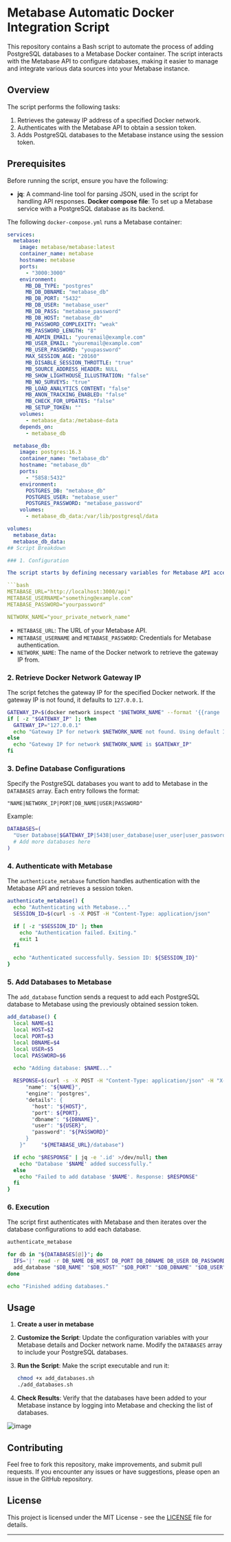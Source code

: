 # Metabase Automatic Docker Integration Script

This repository contains a Bash script to automate the process of adding PostgreSQL databases to a Metabase Docker container. The script interacts with the Metabase API to configure databases, making it easier to manage and integrate various data sources into your Metabase instance.

## Overview

The script performs the following tasks:
1. Retrieves the gateway IP address of a specified Docker network.
2. Authenticates with the Metabase API to obtain a session token.
3. Adds PostgreSQL databases to the Metabase instance using the session token.

## Prerequisites

Before running the script, ensure you have the following:
- **jq**: A command-line tool for parsing JSON, used in the script for handling API responses.
  **Docker compose file**: To set up a Metabase service with a PostgreSQL database as its backend.

The following `docker-compose.yml` runs a Metabase container:

```yaml
services:
  metabase:
    image: metabase/metabase:latest
    container_name: metabase
    hostname: metabase
    ports:
      - "3000:3000"
    environment:
      MB_DB_TYPE: "postgres"
      MB_DB_DBNAME: "metabase_db"
      MB_DB_PORT: "5432"
      MB_DB_USER: "metabase_user"
      MB_DB_PASS: "metabase_password"
      MB_DB_HOST: "metabase_db"
      MB_PASSWORD_COMPLEXITY: "weak"
      MB_PASSWORD_LENGTH: "8"
      MB_ADMIN_EMAIL: "youremail@example.com"
      MB_USER_EMAIL: "youremail@example.com"
      MB_USER_PASSWORD: "youpassword"
      MAX_SESSION_AGE: "20160"
      MB_DISABLE_SESSION_THROTTLE: "true"
      MB_SOURCE_ADDRESS_HEADER: NULL
      MB_SHOW_LIGHTHOUSE_ILLUSTRATION: "false"
      MB_NO_SURVEYS: "true"
      MB_LOAD_ANALYTICS_CONTENT: "false"
      MB_ANON_TRACKING_ENABLED: "false"
      MB_CHECK_FOR_UPDATES: "false"
      MB_SETUP_TOKEN: ""
    volumes:
      - metabase_data:/metabase-data
    depends_on:
      - metabase_db

  metabase_db:
    image: postgres:16.3
    container_name: "metabase_db"
    hostname: "metabase_db"
    ports:
      - "5858:5432"
    environment:
      POSTGRES_DB: "metabase_db"
      POSTGRES_USER: "metabase_user"
      POSTGRES_PASSWORD: "metabase_password"
    volumes:
      - metabase_db_data:/var/lib/postgresql/data

volumes:
  metabase_data:
  metabase_db_data:
## Script Breakdown

### 1. Configuration

The script starts by defining necessary variables for Metabase API access and Docker network details. Customize these variables according to your setup:

```bash
METABASE_URL="http://localhost:3000/api"
METABASE_USERNAME="something@example.com"
METABASE_PASSWORD="yourpassword"

NETWORK_NAME="your_private_network_name"
```

- `METABASE_URL`: The URL of your Metabase API.
- `METABASE_USERNAME` and `METABASE_PASSWORD`: Credentials for Metabase authentication.
- `NETWORK_NAME`: The name of the Docker network to retrieve the gateway IP from.

### 2. Retrieve Docker Network Gateway IP

The script fetches the gateway IP for the specified Docker network. If the gateway IP is not found, it defaults to `127.0.0.1`.

```bash
GATEWAY_IP=$(docker network inspect "$NETWORK_NAME" --format '{{range .IPAM.Config}}{{.Gateway}}{{end}}')
if [ -z "$GATEWAY_IP" ]; then
  GATEWAY_IP="127.0.0.1"
  echo "Gateway IP for network $NETWORK_NAME not found. Using default IP $GATEWAY_IP."
else
  echo "Gateway IP for network $NETWORK_NAME is $GATEWAY_IP"
fi
```

### 3. Define Database Configurations

Specify the PostgreSQL databases you want to add to Metabase in the `DATABASES` array. Each entry follows the format:

```
"NAME|NETWORK_IP|PORT|DB_NAME|USER|PASSWORD"
```

Example:

```bash
DATABASES=(
  "User Database|$GATEWAY_IP|5438|user_database|user_user|user_password"
  # Add more databases here
)
```

### 4. Authenticate with Metabase

The `authenticate_metabase` function handles authentication with the Metabase API and retrieves a session token.

```bash
authenticate_metabase() {
  echo "Authenticating with Metabase..."
  SESSION_ID=$(curl -s -X POST -H "Content-Type: application/json"     -d "{"username": "${METABASE_USERNAME}", "password": "${METABASE_PASSWORD}"}"     "${METABASE_URL}/session" | jq -r '.id')

  if [ -z "$SESSION_ID" ]; then
    echo "Authentication failed. Exiting."
    exit 1
  fi

  echo "Authenticated successfully. Session ID: ${SESSION_ID}"
}
```

### 5. Add Databases to Metabase

The `add_database` function sends a request to add each PostgreSQL database to Metabase using the previously obtained session token.

```bash
add_database() {
  local NAME=$1
  local HOST=$2
  local PORT=$3
  local DBNAME=$4
  local USER=$5
  local PASSWORD=$6

  echo "Adding database: $NAME..."
  
  RESPONSE=$(curl -s -X POST -H "Content-Type: application/json" -H "X-Metabase-Session: ${SESSION_ID}"     -d "{
      "name": "${NAME}",
      "engine": "postgres",
      "details": {
        "host": "${HOST}",
        "port": ${PORT},
        "dbname": "${DBNAME}",
        "user": "${USER}",
        "password": "${PASSWORD}"
      }
    }"     "${METABASE_URL}/database")

  if echo "$RESPONSE" | jq -e '.id' >/dev/null; then
    echo "Database '$NAME' added successfully."
  else
    echo "Failed to add database '$NAME'. Response: $RESPONSE"
  fi
}
```

### 6. Execution

The script first authenticates with Metabase and then iterates over the database configurations to add each database.

```bash
authenticate_metabase

for db in "${DATABASES[@]}"; do
  IFS='|' read -r DB_NAME DB_HOST DB_PORT DB_DBNAME DB_USER DB_PASSWORD <<< "$db"
  add_database "$DB_NAME" "$DB_HOST" "$DB_PORT" "$DB_DBNAME" "$DB_USER" "$DB_PASSWORD"
done

echo "Finished adding databases."
```

## Usage
1. **Create a user in metabase**

2. **Customize the Script**: Update the configuration variables with your Metabase details and Docker network name. Modify the `DATABASES` array to include your PostgreSQL databases.

3. **Run the Script**: Make the script executable and run it:

    ```bash
    chmod +x add_databases.sh
    ./add_databases.sh
    ```

4. **Check Results**: Verify that the databases have been added to your Metabase instance by logging into Metabase and checking the list of databases.

![image](https://github.com/user-attachments/assets/5cc12efc-6123-4d22-9aa1-6373bac8bf81)


## Contributing

Feel free to fork this repository, make improvements, and submit pull requests. If you encounter any issues or have suggestions, please open an issue in the GitHub repository.

## License

This project is licensed under the MIT License - see the [LICENSE](LICENSE) file for details.

---
